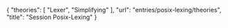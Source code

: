{
    "theories": [
        "Lexer",
        "Simplifying"
    ],
    "url": "entries/posix-lexing/theories",
    "title": "Session Posix-Lexing"
}